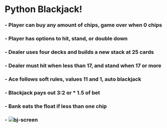 # Python Blackjack!

### - Player can buy any amount of chips, game over when 0 chips
### - Player has options to hit, stand, or double down
### - Dealer uses four decks and builds a new stack at 25 cards
### - Dealer must hit when less than 17, and stand when 17 or more
### - Ace follows soft rules, values 11 and 1, auto blackjack
### - Blackjack pays out 3:2 or * 1.5 of bet
### - Bank eats the float if less than one chip

### - ![bj-screen](https://user-images.githubusercontent.com/38390009/107591234-0747be80-6bbf-11eb-9304-10dc09bdc7e6.png)

